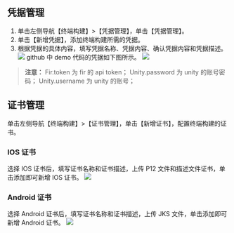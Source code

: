 ## 凭据管理
1. 单击左侧导航【终端构建】>【凭据管理】，单击【凭据管理】。
2. 单击【新增凭据】，添加终端构建所需的凭据。
3. 根据凭据的具体内容，填写凭据名称、凭据内容、确认凭据内容和凭据描述。
![](http://imgcache.tcecqpoc.fsphere.cn/image/mc.qcloudimg.com/static/img/a1929ad89a9cba6e62a1a56071bd8999/image.png)
github 中 demo 代码的凭据如下图所示。
![](http://imgcache.tcecqpoc.fsphere.cn/image/mc.qcloudimg.com/static/img/e5de23f11c192ecae482c5b4a84469ab/image.png)
>**注意：**
>Fir.token 为 fir 的 api token；
>Unity.password 为 unity 的账号密码；
>Unity.username 为 unity 的账号；

## 证书管理
单击左侧导航【终端构建】>【证书管理】，单击【新增证书】，配置终端构建的证书。

### IOS 证书
选择 IOS 证书后，填写证书名称和证书描述，上传 P12 文件和描述文件证书，单击添加即可新增 IOS 证书。
![](http://imgcache.tcecqpoc.fsphere.cn/image/mc.qcloudimg.com/static/img/1144ff1a42f3400ede1e54531fd6d7a5/image.png)

### Android 证书
选择 Android 证书后，填写证书名称和证书描述，上传 JKS 文件，单击添加即可新增 Android 证书。
![](http://imgcache.tcecqpoc.fsphere.cn/image/mc.qcloudimg.com/static/img/2b2b03684f4e3d5d2451732009bda14f/image.png)
